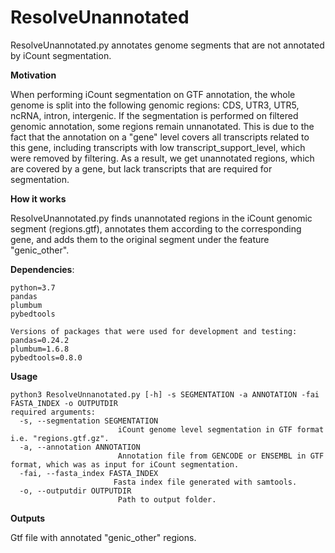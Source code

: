 # ResolveUnannotated

ResolveUnannotated.py annotates genome segments that are not annotated by iCount segmentation.

**Motivation**

When performing iCount segmentation on GTF annotation, the whole genome is split into the following genomic regions: CDS, UTR3, UTR5, ncRNA, intron, intergenic.
If  the segmentation is performed on filtered genomic annotation, some regions remain unnanotated. 
This is due to the fact that the annotation on a "gene" level covers all transcripts related to this gene, including transcripts with low transcript_support_level, which were removed by filtering. As a result, we get unannotated regions, which are covered by a gene, but lack transcripts that are required for segmentation.

**How it works**

ResolveUnannotated.py finds unannotated regions in the iCount genomic segment (regions.gtf), annotates them according to the corresponding gene, and adds them to the original segment under the feature "genic_other".


**Dependencies**:
```
python=3.7
pandas
plumbum
pybedtools

Versions of packages that were used for development and testing:
pandas=0.24.2
plumbum=1.6.8
pybedtools=0.8.0
```

**Usage**
```
python3 ResolveUnnanotated.py [-h] -s SEGMENTATION -a ANNOTATION -fai FASTA_INDEX -o OUTPUTDIR
required arguments:
  -s, --segmentation SEGMENTATION
                        iCount genome level segmentation in GTF format i.e. "regions.gtf.gz".
  -a, --annotation ANNOTATION
                        Annotation file from GENCODE or ENSEMBL in GTF format, which was as input for iCount segmentation.
  -fai, --fasta_index FASTA_INDEX
                       Fasta index file generated with samtools.
  -o, --outputdir OUTPUTDIR
                        Path to output folder.
```

**Outputs**

Gtf file with annotated "genic_other" regions.

